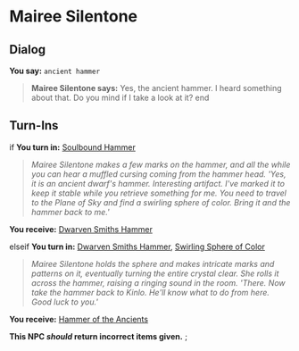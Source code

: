 # Mairee Silentone


## Dialog

**You say:** `ancient hammer`



>**Mairee Silentone says:** Yes, the ancient hammer. I heard something about that. Do you mind if I take a look at it?
end



## Turn-Ins




if **You turn in:** [Soulbound Hammer](/item/20478)


>*Mairee Silentone makes a few marks on the hammer, and all the while you can hear a muffled cursing coming from the hammer head. 'Yes, it is an ancient dwarf's hammer. Interesting artifact. I've marked it to keep it stable while you retrieve something for me. You need to travel to the Plane of Sky and find a swirling sphere of color. Bring it and the hammer back to me.'*


 **You receive:**  [Dwarven Smiths Hammer](/item/20479) 

elseif **You turn in:** [Dwarven Smiths Hammer](/item/20479), [Swirling Sphere of Color](/item/20494)


>*Mairee Silentone holds the sphere and makes intricate marks and patterns on it, eventually turning the entire crystal clear. She rolls it across the hammer, raising a ringing sound in the room. 'There. Now take the hammer back to Kinlo. He'll know what to do from here. Good luck to you.'*


 **You receive:**  [Hammer of the Ancients](/item/20485) 

**This NPC *should* return incorrect items given.**
;
